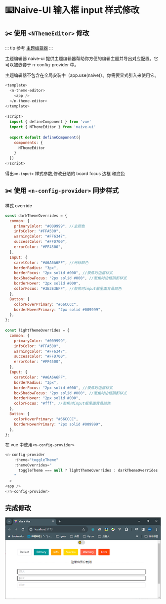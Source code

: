 # ⌨️Naive-UI 输入框 input 样式修改

## ✂️ 使用 `<NThemeEditor>` 修改

::: tip 参考
[主题编辑器](https://www.naiveui.com/zh-CN/os-theme/docs/customize-theme)
:::

主题编辑器
naive-ui 提供主题编辑器帮助你方便的编辑主题并导出对应配置。它可以被嵌套于 n-config-provider 中。

主题编辑器不包含在全局安装中（app.use(naive)）。你需要显式引入来使用它。

```js
<template>
  <n-theme-editor>
    <app />
  </n-theme-editor>
</template>

<script>
  import { defineComponent } from 'vue'
  import { NThemeEditor } from 'naive-ui'

  export default defineComponent({
    components: {
      NThemeEditor
    }
  })
</script>
```

得出`<n-input>` 样式参数,修改丑陋的 board focus 边框 和底色

## ✂️ 使用 `<n-config-provider>` 同步样式

样式 override

```js
const darkThemeOverrides = {
  common: {
    primaryColor: "#009999", //主颜色
    infoColor: "#FFA500",
    warningColor: "#FF6347",
    successColor: "#FFD700",
    errorColor: "#FF4500",
  },
  Input: {
    caretColor: "#A6A6A6FF", //光标颜色
    borderRadius: "3px",
    borderFocus: "2px solid #000", //聚焦时边框样式
    boxShadowFocus: "2px solid #000", //聚焦时边框阴影样式
    borderHover: "2px solid #000",
    colorFocus: "#3E3E3EFF", //聚焦时input框里面背景颜色
  },
  Button: {
    colorHoverPrimary: "#66CCCC",
    borderHoverPrimary: "2px solid #009999",
  },
};

const lightThemeOverrides = {
  common: {
    primaryColor: "#009999",
    infoColor: "#FFA500",
    warningColor: "#FF6347",
    successColor: "#FFD700",
    errorColor: "#FF4500",
  },
  Input: {
    caretColor: "#A6A6A6FF",
    borderRadius: "3px",
    borderFocus: "2px solid #000", //聚焦时边框样式
    boxShadowFocus: "2px solid #000", //聚焦时边框阴影样式
    borderHover: "2px solid #000",
    colorFocus: "#fff", //聚焦时input框里面背景颜色
  },
  Button: {
    colorHoverPrimary: "#66CCCC",
    borderHoverPrimary: "2px solid #009999",
  },
};
```

在 vue 中使用`<n-config-provider>`

```js
<n-config-provider
    :theme="toggleTheme"
    :themeOverrides="
      toggleTheme === null ? lightThemeOverrides : darkThemeOverrides
    "
  >
<app />
</n-config-provider>

```

## 完成修改

![alt text](./img/naive-ui输入框input样式修改-01.png)